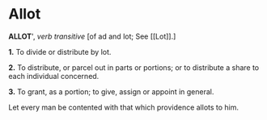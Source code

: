 # Allot

**ALLOT**', _verb transitive_ \[of ad and lot; See [[Lot]].\]

**1.** To divide or distribute by lot.

**2.** To distribute, or parcel out in parts or portions; or to distribute a share to each individual concerned.

**3.** To grant, as a portion; to give, assign or appoint in general.

Let every man be contented with that which providence allots to him.